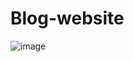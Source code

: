 ﻿# Blog-website
 
![image](https://github.com/TECHCROWDMY/react-tailwind-strapi-blog/assets/98820108/ab8f53bc-2e1a-4485-85d4-a226a36416f8)
